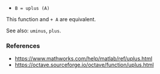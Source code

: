- `B = uplus (A)`

This function and `+ A` are equivalent.

See also: `uminus`, `plus`.

### References

- https://www.mathworks.com/help/matlab/ref/uplus.html
- https://octave.sourceforge.io/octave/function/uplus.html

